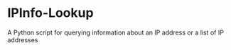 # IPInfo-Lookup
A Python script for querying information about an IP address or a list of IP addresses
